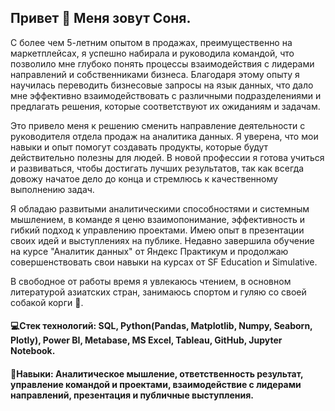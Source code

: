 ## Привет 👋 Меня зовут Соня.

С более чем 5-летним опытом в продажах, преимущественно на маркетплейсах, я успешно набирала и руководила командой, что позволило мне глубоко понять процессы взаимодействия с лидерами направлений и собственниками бизнеса. Благодаря этому опыту я научилась переводить бизнесовые запросы на язык данных, что дало мне эффективно взаимодействовать с различными подразделениями и предлагать решения, которые соответствуют их ожиданиям и задачам.

Это привело меня к решению сменить направление деятельности с руководителя отдела продаж на аналитика данных. Я уверена, что мои навыки и опыт помогут создавать продукты, которые будут действительно полезны для людей. В новой профессии я готова учиться и развиваться, чтобы достигать лучших результатов, так как всегда довожу начатое дело до конца и стремлюсь к качественному выполнению задач.

Я обладаю развитыми аналитическими способностями и системным мышлением, в команде я ценю взаимопонимание, эффективность и гибкий подход к управлению проектами. Имею опыт в презентации своих идей и выступлениях на публике. Недавно завершила обучение на курсе "Аналитик данных" от Яндекс Практикум и продолжаю совершенствовать свои навыки на курсах от SF Education и Simulative.

В свободное от работы время я увлекаюсь чтением, в основном литературой азиатских стран, занимаюсь спортом и гуляю со своей собакой корги 🐶.

#### 💻Стек технологий: SQL, Python(Pandas, Matplotlib, Numpy, Seaborn, Plotly), Power BI, Metabase, MS Excel, Tableau, GitHub, Jupyter Notebook.

#### 🔧Навыки: Аналитическое мышление, ответственность результат, управление командой и проектами, взаимодействие с лидерами направлений, презентация и публичные выступления.
